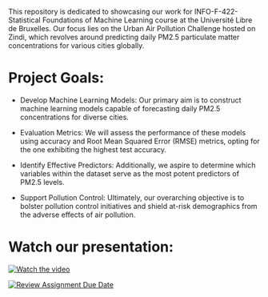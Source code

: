 This repository is dedicated to showcasing our work for INFO-F-422-Statistical Foundations of Machine Learning course at the Université Libre de Bruxelles. Our focus lies on the Urban Air Pollution Challenge hosted on Zindi, which revolves around predicting daily PM2.5 particulate matter concentrations for various cities globally.

# Project Goals:
* Develop Machine Learning Models: Our primary aim is to construct machine learning models capable of forecasting daily PM2.5 concentrations for diverse cities.

* Evaluation Metrics: We will assess the performance of these models using accuracy and Root Mean Squared Error (RMSE) metrics, opting for the one exhibiting the highest test accuracy.

* Identify Effective Predictors: Additionally, we aspire to determine which variables within the dataset serve as the most potent predictors of PM2.5 levels.

* Support Pollution Control: Ultimately, our overarching objective is to bolster pollution control initiatives and shield at-risk demographics from the adverse effects of air pollution.

# Watch our presentation:
[![Watch the video](https://img.youtube.com/vi/kEbgFnQauys/0.jpg)](https://www.youtube.com/watch?v=kEbgFnQauys)


[![Review Assignment Due Date](https://classroom.github.com/assets/deadline-readme-button-24ddc0f5d75046c5622901739e7c5dd533143b0c8e959d652212380cedb1ea36.svg)](https://classroom.github.com/a/Njq28F3w)
